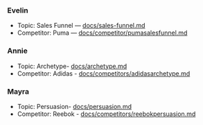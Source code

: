 ### Evelin
- Topic: Sales Funnel — [docs/sales-funnel.md](docs/sales-funnel.md)
- Competitor: Puma — [docs/competitor/pumasalesfunnel.md](docs/competitor/pumasalesfunnel.md)

### Annie
- Topic: Archetype- [docs/archetype.md](docs/archetype.md)
- Competitor: Adidas - [docs/competitors/adidasarchetype.md](docs/competitor/adidasarchetype.md)

### Mayra
- Topic: Persuasion- [docs/persuasion.md](docs/persuasion.md)
- Competitor: Reebok - [docs/competitors/reebokpersuasion.md](docs/competitors/reebokpersuasion.md)
